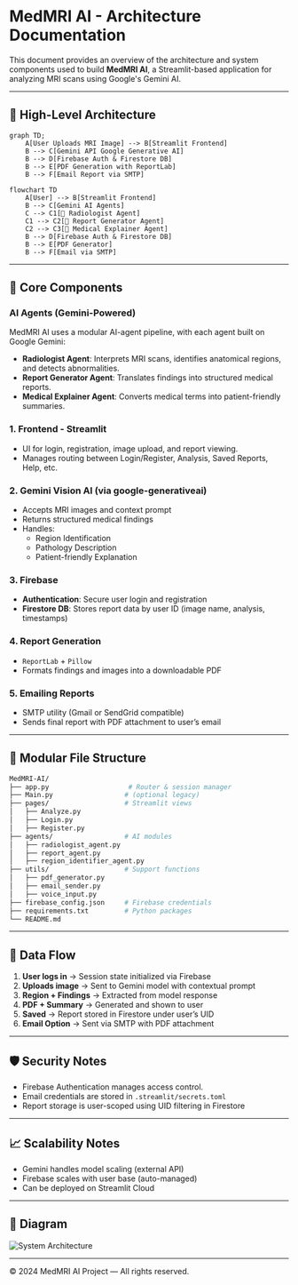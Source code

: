 # MedMRI AI - Architecture Documentation

This document provides an overview of the architecture and system components used to build **MedMRI AI**, a Streamlit-based application for analyzing MRI scans using Google's Gemini AI.

---

## 📐 High-Level Architecture

```mermaid
graph TD;
    A[User Uploads MRI Image] --> B[Streamlit Frontend]
    B --> C[Gemini API Google Generative AI]
    B --> D[Firebase Auth & Firestore DB]
    B --> E[PDF Generation with ReportLab]
    B --> F[Email Report via SMTP]
```

```mermaid
flowchart TD
    A[User] --> B[Streamlit Frontend]
    B --> C[Gemini AI Agents]
    C --> C1[🧠 Radiologist Agent]
    C1 --> C2[📄 Report Generator Agent]
    C2 --> C3[💬 Medical Explainer Agent]
    B --> D[Firebase Auth & Firestore DB]
    B --> E[PDF Generator]
    B --> F[Email via SMTP]
```
---

## 🧱 Core Components
### AI Agents (Gemini-Powered)
MedMRI AI uses a modular AI-agent pipeline, with each agent built on Google Gemini:
- **Radiologist Agent**: Interprets MRI scans, identifies anatomical regions, and detects abnormalities.
- **Report Generator Agent**: Translates findings into structured medical reports.
- **Medical Explainer Agent**: Converts medical terms into patient-friendly summaries.
  
### 1. **Frontend - Streamlit**
- UI for login, registration, image upload, and report viewing.
- Manages routing between Login/Register, Analysis, Saved Reports, Help, etc.

### 2. **Gemini Vision AI (via google-generativeai)**
- Accepts MRI images and context prompt
- Returns structured medical findings
- Handles:
  - Region Identification
  - Pathology Description
  - Patient-friendly Explanation

### 3. **Firebase**
- **Authentication**: Secure user login and registration
- **Firestore DB**: Stores report data by user ID (image name, analysis, timestamps)

### 4. **Report Generation**
- `ReportLab` + `Pillow`
- Formats findings and images into a downloadable PDF

### 5. **Emailing Reports**
- SMTP utility (Gmail or SendGrid compatible)
- Sends final report with PDF attachment to user’s email

---

## 📂 Modular File Structure

```bash
MedMRI-AI/
├── app.py                    # Router & session manager
├── Main.py                  # (optional legacy)
├── pages/                   # Streamlit views
│   ├── Analyze.py
│   ├── Login.py
│   ├── Register.py
├── agents/                  # AI modules
│   ├── radiologist_agent.py
│   ├── report_agent.py
│   ├── region_identifier_agent.py
├── utils/                   # Support functions
│   ├── pdf_generator.py
│   ├── email_sender.py
│   ├── voice_input.py
├── firebase_config.json     # Firebase credentials
├── requirements.txt         # Python packages
└── README.md
```

---

## 🔁 Data Flow

1. **User logs in** → Session state initialized via Firebase
2. **Uploads image** → Sent to Gemini model with contextual prompt
3. **Region + Findings** → Extracted from model response
4. **PDF + Summary** → Generated and shown to user
5. **Saved** → Report stored in Firestore under user’s UID
6. **Email Option** → Sent via SMTP with PDF attachment

---

## 🛡 Security Notes
- Firebase Authentication manages access control.
- Email credentials are stored in `.streamlit/secrets.toml`
- Report storage is user-scoped using UID filtering in Firestore

---

## 📈 Scalability Notes
- Gemini handles model scaling (external API)
- Firebase scales with user base (auto-managed)
- Can be deployed on Streamlit Cloud
---

## 📌 Diagram

![System Architecture](assets/system_architecture.png)

---


© 2024 MedMRI AI Project — All rights reserved.
